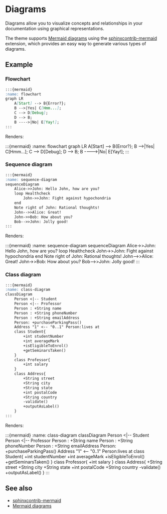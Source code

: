 # Diagrams

Diagrams allow you to visualize concepts and relationships in your documentation using graphical representations. 

The theme supports [Mermaid diagrams](https://mermaid.js.org/) using the [sphinxcontrib-mermaid](https://jbms.github.io/sphinx-immaterial/mermaid_diagrams.html) extension, which provides an easy way to generate various types of diagrams.

## Example

### Flowchart

```md
:::{mermaid} 
:name: flowchart
graph LR
    A[Start] --> B{Error?};
    B -->|Yes| C[Hmm...];
    C --> D[Debug];
    D --> B;
    B ---->|No| E[Yay!];
:::
```

Renders:

:::{mermaid} 
:name: flowchart
graph LR
    A[Start] --> B{Error?};
    B -->|Yes| C[Hmm...];
    C --> D[Debug];
    D --> B;
    B ---->|No| E[Yay!];
:::

### Sequence diagram

```md
:::{mermaid} 
:name: sequence-diagram
sequenceDiagram
    Alice->>John: Hello John, how are you?
    loop Healthcheck
        John->>John: Fight against hypochondria
    end
    Note right of John: Rational thoughts!
    John-->>Alice: Great!
    John->>Bob: How about you?
    Bob-->>John: Jolly good!
:::
```

Renders:

:::{mermaid} 
:name: sequence-diagram
sequenceDiagram
    Alice->>John: Hello John, how are you?
    loop Healthcheck
        John->>John: Fight against hypochondria
    end
    Note right of John: Rational thoughts!
    John-->>Alice: Great!
    John->>Bob: How about you?
    Bob-->>John: Jolly good!
:::

### Class diagram

```md
:::{mermaid} 
:name: class-diagram
classDiagram
    Person <|-- Student
    Person <|-- Professor
    Person : +String name
    Person : +String phoneNumber
    Person : +String emailAddress
    Person: +purchaseParkingPass()
    Address "1" <-- "0..1" Person:lives at
    class Student{
        +int studentNumber
        +int averageMark
        +isEligibleToEnrol()
        +getSeminarsTaken()
    }
    class Professor{
        +int salary
    }
    class Address{
        +String street
        +String city
        +String state
        +int postalCode
        +String country
        -validate()
        +outputAsLabel()
    }
:::
```

Renders:

:::{mermaid} 
:name: class-diagram
classDiagram
    Person <|-- Student
    Person <|-- Professor
    Person : +String name
    Person : +String phoneNumber
    Person : +String emailAddress
    Person: +purchaseParkingPass()
    Address "1" <-- "0..1" Person:lives at
    class Student{
        +int studentNumber
        +int averageMark
        +isEligibleToEnrol()
        +getSeminarsTaken()
    }
    class Professor{
        +int salary
    }
    class Address{
        +String street
        +String city
        +String state
        +int postalCode
        +String country
        -validate()
        +outputAsLabel()
    }
:::

## See also

- [sphinxcontrib-mermaid](https://jbms.github.io/sphinx-immaterial/mermaid_diagrams.html)
- [Mermaid diagrams](https://mermaid.js.org/)
